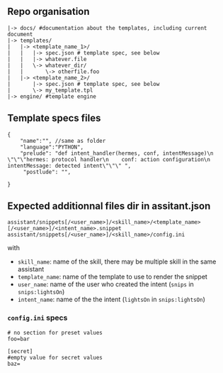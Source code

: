 ## Repo organisation
```
|-> docs/ #documentation about the templates, including current document
|-> templates/ 
|   |-> <template_name_1>/
|   |   |-> spec.json # template spec, see below
|   |   |-> whatever.file 
|   |   \-> whatever_dir/
|   |       \-> otherfile.foo
|   |-> <template_name_2>/
|       |-> spec.json # template spec, see below
|       \-> my_template.tpl
|-> engine/ #template engine
```

## Template specs files
```
{
	"name":"", //same as folder
	"language":"PYTHON",
	"prelude": "def intent_handler(hermes, conf, intentMessage)\n    \"\"\"hermes: protocol handler\n    conf: action configuration\n    intentMessage: detected intent\"\"\" ",
     "postlude": "",

}
```

## Expected additionnal files dir in assitant.json
```
assistant/snippets[/<user_name>]/<skill_name>/<template_name>[/<user_name>]/<intent_name>.snippet
assistant/snippets[/<user_name>]/<skill_name>/config.ini
```
with 

 - `skill_name`: name of the skill, there may be multiple skill in the same assistant 
 - `template_name`: name of the template to use to render the snippet
 - `user_name`: name of the user who created the intent (`snips` in `snips:lightsOn`)
 - `intent_name`: name of the the intent (`lightsOn` in `snips:lightsOn`)


### `config.ini` specs
```
# no section for preset values
foo=bar

[secret]
#empty value for secret values
baz=
```

